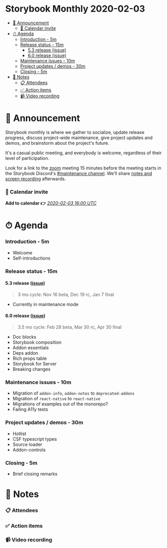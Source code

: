 <h1>Storybook Monthly 2020-02-03</h1>

- [📢 Announcement](#-announcement)
    - [📅 Calendar invite](#-calendar-invite)
- [⏱ Agenda](#-agenda)
    - [Introduction - 5m](#introduction---5m)
    - [Release status - 15m](#release-status---15m)
      - [5.3 release (issue)](#53-release-issue)
      - [6.0 release (issue)](#60-release-issue)
    - [Maintenance issues - 10m](#maintenance-issues---10m)
    - [Project updates / demos - 30m](#project-updates--demos---30m)
    - [Closing - 5m](#closing---5m)
- [📝 Notes](#-notes)
    - [📋 Attendees](#-attendees)
    - [✅ Action items](#-action-items)
    - [📹 Video recording](#-video-recording)

# 📢 Announcement

Storybook monthly is where we gather to socialize, update release progress, discuss project-wide maintenance, give project updates and demos, and brainstorm about the project's future.

It's a casual public meeting, and everybody is welcome, regardless of their level of participation.

Look for a link to the [zoom](https://zoom.us/) meeting 15 minutes before the meeting starts in the Storybook Discord's [#maintenance channel](https://discord.gg/qhAxMgN). We'll share [notes and screen recording](https://github.com/storybookjs/community) afterwards.

### 📅 Calendar invite

**Add to calendar 👉** [_2020-02-03 16:00 UTC_](https://calendar.google.com/event?action=TEMPLATE&tmeid=ZDRsM2g5c3JtOTRlM2dpNWNyZXMxcnRkbWxfMjAyMDAxMDZUMTYwMDAwWiA4ZDB1NzBzbm9zY2ZkOGw2Z2lrNm83M2syMEBn&tmsrc=8d0u70snoscfd8l6gik6o73k20%40group.calendar.google.com&scp=ALL)

# ⏱ Agenda

### Introduction - 5m

- Welcome
- Self-introductions

### Release status - 15m

#### 5.3 release ([issue](https://github.com/storybookjs/storybook/issues/8658))

> 3 mo cycle: Nov 16 beta, Dec 19 rc, Jan 7 final

- Currently in maintenance mode

#### 6.0 release ([issue](https://github.com/storybookjs/storybook/issues/9311))

> 3.5 mo cycle: Feb 28 beta, Mar 30 rc, Apr 30 final

- Doc blocks
- Storybook composition
- Addon essentials
- Deps addon
- Rich props table
- Storybook for Server
- Breaking changes

### Maintenance issues - 10m

- Migration of `addon-info`, `addon-notes` to `deprecated-addons`
- Migration of `react-native` to `react-native`
- Migrations of examples out of the monorepo?
- Failing A11y tests

### Project updates / demos - 30m

- Hotlist
- CSF typescript types
- Source loader
- Addon-controls

### Closing - 5m

- Brief closing remarks

# 📝 Notes

### 📋 Attendees

### ✅ Action items

### 📹 Video recording
